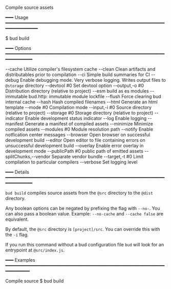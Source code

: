 Compile source assets

━━━ Usage ━━━━━━━━━━━━━━━━━━━━━━━━━━━━━━━━━━━━━━━━━━━━━━━━━━━━━━━━━━━━━━━━━━━━━━━

$ bud build

━━━ Options ━━━━━━━━━━━━━━━━━━━━━━━━━━━━━━━━━━━━━━━━━━━━━━━━━━━━━━━━━━━━━━━━━━━━━

  --cache                   Utilize compiler's filesystem cache
  --clean                   Clean artifacts and distributables prior to compilation
  --ci                      Simple build summaries for CI
  --debug                   Enable debugging mode. Very verbose logging. Writes output files to `@storage` directory
  --devtool #0              Set devtool option
  --output,-o #0            Distribution directory (relative to project)
  --esm                     build as es modules
  --immutable               bud.http: immutable module lockfile
  --flush                   Force clearing bud internal cache
  --hash                    Hash compiled filenames
  --html                    Generate an html template
  --mode #0                 Compilation mode
  --input,-i #0             Source directory (relative to project)
  --storage #0              Storage directory (relative to project)
  --indicator               Enable development status indicator
  --log                     Enable logging
  --manifest                Generate a manifest of compiled assets
  --minimize                Minimize compiled assets
  --modules #0              Module resolution path
  --notify                  Enable notfication center messages
  --browser                 Open browser on successful development build
  --editor                  Open editor to file containing errors on unsuccessful development build
  --overlay                 Enable error overlay in development mode
  --publicPath #0           public path of emitted assets
  --splitChunks,--vendor    Separate vendor bundle
  --target,-t #0            Limit compilation to particular compilers
  --verbose                 Set logging level

━━━ Details ━━━━━━━━━━━━━━━━━━━━━━━━━━━━━━━━━━━━━━━━━━━━━━━━━━━━━━━━━━━━━━━━━━━━━

`bud build` compiles source assets from the `@src` directory to the `@dist` 
directory.

Any boolean options can be negated by prefixing the flag with `--no-`. You can 
also pass a boolean value. Example: `--no-cache` and `--cache false` are 
equivalent.

By default, the `@src` directory is `[project]/src`. You can override this with 
the `-i` flag.

If you run this command without a bud configuration file `bud` will look for an 
entrypoint at `@src/index.js`.

━━━ Examples ━━━━━━━━━━━━━━━━━━━━━━━━━━━━━━━━━━━━━━━━━━━━━━━━━━━━━━━━━━━━━━━━━━━━

Compile source
  $ bud build